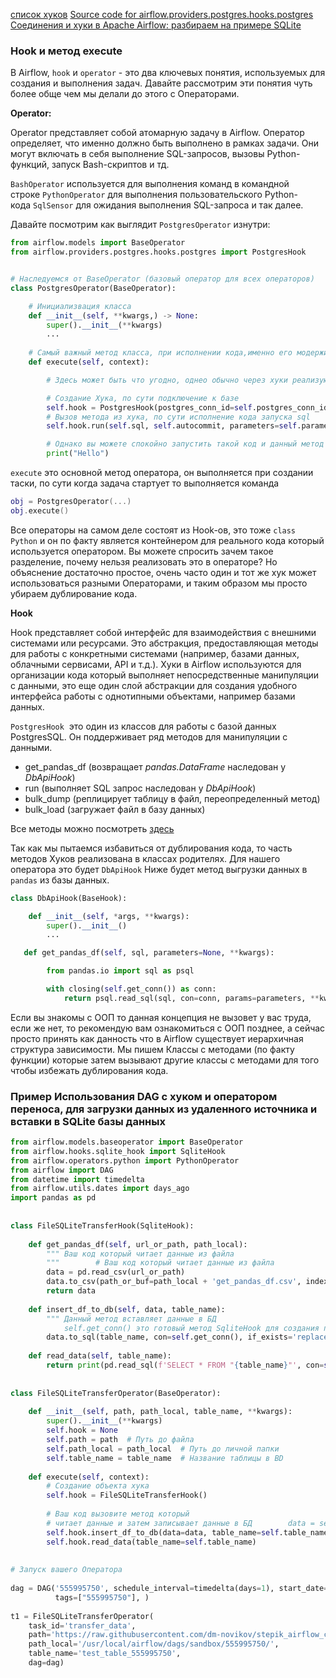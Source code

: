 [список хуков](https://airflow.apache.org/docs/apache-airflow/1.10.13/_api/airflow/hooks/index.html)
[Source code for airflow.providers.postgres.hooks.postgres](https://airflow.apache.org/docs/apache-airflow-providers-postgres/stable/_modules/airflow/providers/postgres/hooks/postgres.html#PostgresHook)
[Соединения и хуки в Apache Airflow: разбираем на примере SQLite](https://bigdataschool.ru/blog/connections-and-hooks-airflow.html)
### Hook и метод execute

В Airflow, `hook` и `operator` - это два ключевых понятия, используемых для создания и выполнения задач. Давайте рассмотрим эти понятия чуть более обще чем мы делали до этого с Операторами.

**Operator:**

Operator представляет собой атомарную задачу в Airflow. Оператор определяет, что именно должно быть выполнено в рамках задачи. Они могут включать в себя выполнение SQL-запросов, вызовы Python-функций, запуск Bash-скриптов и тд.

`BashOperator` используется для выполнения команд в командной строке `PythonOperator` для выполнения пользовательского Python-кода `SqlSensor` для ожидания выполнения SQL-запроса и так далее.

Давайте посмотрим как выглядит `PostgresOperator` изнутри:

```python
from airflow.models import BaseOperator
from airflow.providers.postgres.hooks.postgres import PostgresHook


# Наследуемся от BaseOperator (базовый оператор для всех операторов)
class PostgresOperator(BaseOperator):

    # Инициализвация класса
    def __init__(self, **kwargs,) -> None:
        super().__init__(**kwargs)
        ...        
    
    # Самый важный метод класса, при исполнении кода,именно его модержимое будет выполнено
    def execute(self, context):

        # Здесь может быть что угодно, однео обычно через хуки реализуют логику работы метода

        # Создание Хука, по сути подключение к базе
        self.hook = PostgresHook(postgres_conn_id=self.postgres_conn_id, schema=self.database)
        # Вызов метода из хука, по сути исполнение кода запуска sql
        self.hook.run(self.sql, self.autocommit, parameters=self.parameters)

        # Однако вы можете спокойно запустить такой код и данный метод будет просто писать Привет
        print("Hello")
```

`execute` это основной метод оператора, он выполняется при создании таски, по сути когда задача стартует то выполняется команда

```lua
obj = PostgresOperator(...)
obj.execute()
```

Все операторы на самом деле состоят из Hook-ов, это тоже `class Python` и он по факту является контейнером для реального кода который используется оператором. Вы можете спросить зачем такое разделение, почему нельзя реализовать это в операторе? Но объяснение достаточно простое, очень часто один и тот же хук может использоваться разными Операторами, и таким образом мы просто убираем дублирование кода.

**Hook**

Hook представляет собой интерфейс для взаимодействия с внешними системами или ресурсами. Это абстракция, предоставляющая методы для работы с конкретными системами (например, базами данных, облачными сервисами, API и т.д.). Хуки в Airflow используются для организации кода который выполняет непосредственные манипуляции с данными, это еще один слой абстракции для создания удобного интерфейса работы с однотипными объектами, например базами данных.

`PostgresHook`  это один из классов для работы с базой данных PostgresSQL. Он поддерживает ряд методов для манипуляции с данными.

- get_pandas_df (возвращает _pandas.DataFrame_ наследован у _DbApiHook_)
- run (выполняет SQL запрос наследован у _DbApiHook_)
- bulk_dump (реплицирует таблицу в файл, переопределенный метод)
- bulk_load (загружает файл в базу данных)

Все методы можно посмотреть [здесь](https://airflow.apache.org/docs/apache-airflow-providers-postgres/stable/_modules/airflow/providers/postgres/hooks/postgres.html#PostgresHook)

Так как мы пытаемся избавиться от дублирования кода, то часть методов Хуков реализована в классах родителях. Для нашего оператора это будет `DbApiHook` Ниже будет метод выгрузки данных в `pandas` из базы данных.

```python
class DbApiHook(BaseHook):

    def __init__(self, *args, **kwargs):
        super().__init__()
        ...

   def get_pandas_df(self, sql, parameters=None, **kwargs):

        from pandas.io import sql as psql

        with closing(self.get_conn()) as conn:
            return psql.read_sql(sql, con=conn, params=parameters, **kwargs)
```

Если вы знакомы с ООП то данная концепция не вызовет у вас труда, если же нет, то рекомендую вам ознакомиться с ООП позднее, а сейчас просто принять как данность что в Airflow существует иерархичная структура зависимости. Мы пишем Классы с методами (по факту функции) которые затем вызывают другие классы с методами для того чтобы избежать дублирования кода.

### Пример Использования DAG с хуком и оператором переноса, для загрузки данных из удаленного источника и вставки в SQLite базы данных
```python
from airflow.models.baseoperator import BaseOperator  
from airflow.hooks.sqlite_hook import SqliteHook  
from airflow.operators.python import PythonOperator  
from airflow import DAG  
from datetime import timedelta  
from airflow.utils.dates import days_ago  
import pandas as pd  
  
  
class FileSQLiteTransferHook(SqliteHook):  
  
    def get_pandas_df(self, url_or_path, path_local):  
        """ Ваш код который читает данные из файла  
        """        # Ваш код который читает данные из файла  
        data = pd.read_csv(url_or_path)  
        data.to_csv(path_or_buf=path_local + 'get_pandas_df.csv', index=False)  
        return data  
  
    def insert_df_to_db(self, data, table_name):  
        """ Данный метод вставляет данные в БД  
            self.get_conn() это готовый метод SqliteHook для создания подключения        """        # data = self.get_pandas_df(data)  
        data.to_sql(table_name, con=self.get_conn(), if_exists='replace', index=False)  
  
    def read_data(self, table_name):  
        return print(pd.read_sql(f'SELECT * FROM "{table_name}"', con=self.get_conn()))  
  
  
class FileSQLiteTransferOperator(BaseOperator):  
  
    def __init__(self, path, path_local, table_name, **kwargs):  
        super().__init__(**kwargs)  
        self.hook = None  
        self.path = path  # Путь до файла  
        self.path_local = path_local  # Путь до личной папки  
        self.table_name = table_name  # Название таблицы в BD  
  
    def execute(self, context):  
        # Создание объекта хука  
        self.hook = FileSQLiteTransferHook()  
  
        # Ваш код вызовите метод который  
        # читает данные и затем записывает данные в БД        data = self.hook.get_pandas_df(url_or_path=self.path, path_local=self.path_local)  
        self.hook.insert_df_to_db(data=data, table_name=self.table_name)  
        self.hook.read_data(table_name=self.table_name)  
  
  
# Запуск вашего Оператора  
  
dag = DAG('555995750', schedule_interval=timedelta(days=1), start_date=days_ago(1),  
          tags=["555995750"], )  
  
t1 = FileSQLiteTransferOperator(  
    task_id='transfer_data',  
    path='https://raw.githubusercontent.com/dm-novikov/stepik_airflow_course/main/data_new/2021-01-04.csv',  
    path_local='/usr/local/airflow/dags/sandbox/555995750/',  
    table_name='test_table_555995750',  
    dag=dag)
```